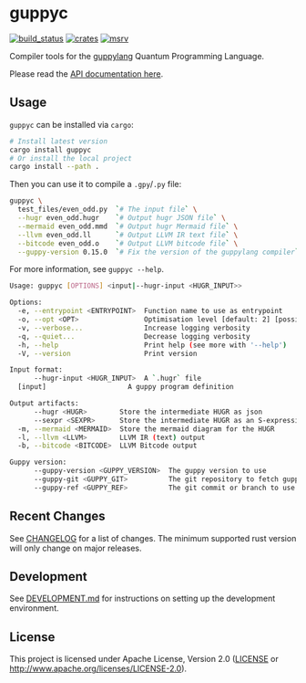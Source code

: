 guppyc
=========

[![build_status][]](https://github.com/CQCL/guppyc/actions)
[![crates][]](https://crates.io/crates/guppyc)
[![msrv][]](https://github.com/CQCL/guppyc)

Compiler tools for the [guppylang](https://github.com/cqcl/guppylang) Quantum Programming Language.

Please read the [API documentation here][].

## Usage

`guppyc` can be installed via `cargo`:

```sh
# Install latest version
cargo install guppyc
# Or install the local project
cargo install --path .
```

Then you can use it to compile a `.gpy`/`.py` file:

```sh
guppyc \
  test_files/even_odd.py  `# The input file` \
  --hugr even_odd.hugr    `# Output hugr JSON file` \
  --mermaid even_odd.mmd  `# Output hugr Mermaid file` \
  --llvm even_odd.ll      `# Output LLVM IR text file` \
  --bitcode even_odd.o    `# Output LLVM bitcode file` \
  --guppy-version 0.15.0  `# Fix the version of the guppylang compiler` \
```

For more information, see `guppyc --help`.
```sh
Usage: guppyc [OPTIONS] <input|--hugr-input <HUGR_INPUT>>

Options:
  -e, --entrypoint <ENTRYPOINT>  Function name to use as entrypoint
  -o, --opt <OPT>                Optimisation level [default: 2] [possible values: 0, 1, 2, 3]
  -v, --verbose...               Increase logging verbosity
  -q, --quiet...                 Decrease logging verbosity
  -h, --help                     Print help (see more with '--help')
  -V, --version                  Print version

Input format:
      --hugr-input <HUGR_INPUT>  A `.hugr` file
  [input]                    A guppy program definition

Output artifacts:
      --hugr <HUGR>        Store the intermediate HUGR as json
      --sexpr <SEXPR>      Store the intermediate HUGR as an S-expression
  -m, --mermaid <MERMAID>  Store the mermaid diagram for the HUGR
  -l, --llvm <LLVM>        LLVM IR (text) output
  -b, --bitcode <BITCODE>  LLVM Bitcode output

Guppy version:
      --guppy-version <GUPPY_VERSION>  The guppy version to use
      --guppy-git <GUPPY_GIT>          The git repository to fetch guppy from
      --guppy-ref <GUPPY_REF>          The git commit or branch to use
```

## Recent Changes

See [CHANGELOG][] for a list of changes. The minimum supported rust
version will only change on major releases.

## Development

See [DEVELOPMENT.md](DEVELOPMENT.md) for instructions on setting up the development environment.

## License

This project is licensed under Apache License, Version 2.0 ([LICENSE][] or http://www.apache.org/licenses/LICENSE-2.0).

  [API documentation here]: https://docs.rs/guppyc/
  [build_status]: https://github.com/CQCL/guppyc/actions/workflows/ci.yml/badge.svg
  [crates]: https://img.shields.io/crates/v/guppyc
  [LICENSE]: LICENCE
  [msrv]: https://img.shields.io/badge/rust-1.75.0%2B-blue.svg?maxAge=3600
  [CHANGELOG]: CHANGELOG.md
